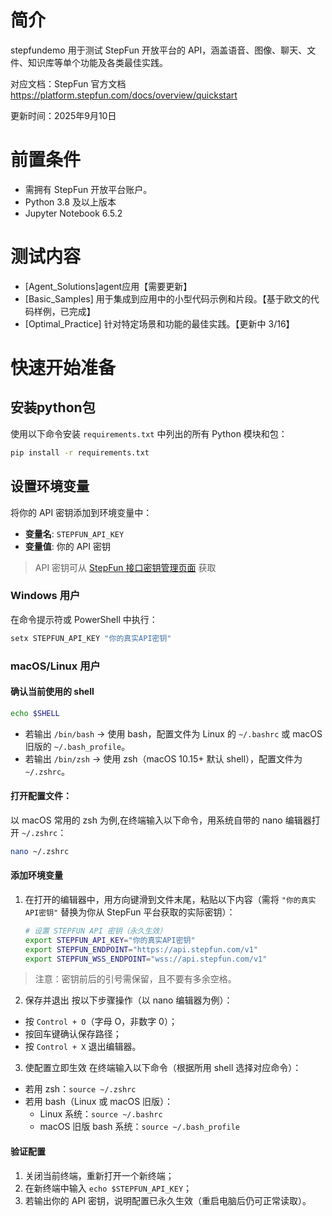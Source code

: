 # 简介
stepfundemo 用于测试 StepFun 开放平台的 API，涵盖语音、图像、聊天、文件、知识库等单个功能及各类最佳实践。

对应文档：StepFun 官方文档 https://platform.stepfun.com/docs/overview/quickstart

更新时间：2025年9月10日




# 前置条件

- 需拥有 StepFun 开放平台账户。
- Python 3.8 及以上版本
- Jupyter Notebook 6.5.2

# 测试内容
- [Agent_Solutions]agent应用【需要更新】
- [Basic_Samples] 用于集成到应用中的小型代码示例和片段。【基于欧文的代码样例，已完成】
- [Optimal_Practice] 针对特定场景和功能的最佳实践。【更新中 3/16】



# 快速开始准备

## 安装python包
使用以下命令安装 `requirements.txt` 中列出的所有 Python 模块和包：

```bash
pip install -r requirements.txt
```

## 设置环境变量

将你的 API 密钥添加到环境变量中：

- **变量名**: `STEPFUN_API_KEY`
- **变量值**: 你的 API 密钥

> API 密钥可从 [StepFun 接口密钥管理页面](https://platform.stepfun.com/interface-key) 获取

### Windows 用户

在命令提示符或 PowerShell 中执行：

```bash
setx STEPFUN_API_KEY "你的真实API密钥"
```


### macOS/Linux 用户

#### 确认当前使用的 shell

```bash
echo $SHELL
```

- 若输出 `/bin/bash` → 使用 bash，配置文件为 Linux 的 `~/.bashrc` 或 macOS 旧版的 `~/.bash_profile`。
- 若输出 `/bin/zsh` → 使用 zsh（macOS 10.15+ 默认 shell），配置文件为 `~/.zshrc`。


#### 打开配置文件：
以 macOS 常用的 zsh 为例,在终端输入以下命令，用系统自带的 nano 编辑器打开 `~/.zshrc`：
```bash
nano ~/.zshrc
```

#### 添加环境变量
1. 在打开的编辑器中，用方向键滑到文件末尾，粘贴以下内容（需将 `"你的真实API密钥"` 替换为你从 StepFun 平台获取的实际密钥）：
   ```bash
   # 设置 STEPFUN API 密钥（永久生效）
   export STEPFUN_API_KEY="你的真实API密钥"
   export STEPFUN_ENDPOINT="https://api.stepfun.com/v1"
   export STEPFUN_WSS_ENDPOINT="wss://api.stepfun.com/v1"
   ```


> 注意：密钥前后的引号需保留，且不要有多余空格。

2. 保存并退出
按以下步骤操作（以 nano 编辑器为例）：
- 按 `Control + O`（字母 O，非数字 0）；
- 按回车键确认保存路径；
- 按 `Control + X` 退出编辑器。


3. 使配置立即生效
在终端输入以下命令（根据所用 shell 选择对应命令）：
- 若用 zsh：`source ~/.zshrc`
- 若用 bash（Linux 或 macOS 旧版）：
  - Linux 系统：`source ~/.bashrc`
  - macOS 旧版 bash 系统：`source ~/.bash_profile`


#### 验证配置
1. 关闭当前终端，重新打开一个新终端；
2. 在新终端中输入 `echo $STEPFUN_API_KEY`；
3. 若输出你的 API 密钥，说明配置已永久生效（重启电脑后仍可正常读取）。




